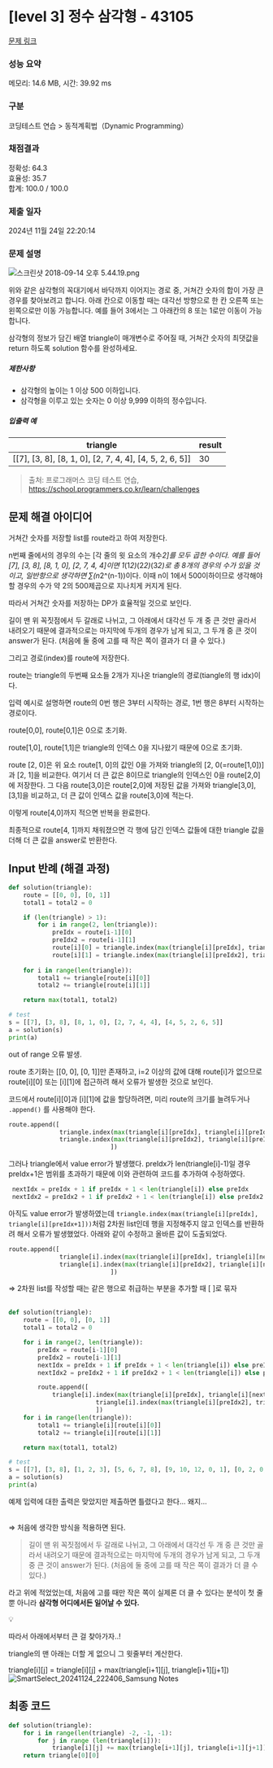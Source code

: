 # [level 3] 정수 삼각형 - 43105 

[문제 링크](https://school.programmers.co.kr/learn/courses/30/lessons/43105) 

### 성능 요약

메모리: 14.6 MB, 시간: 39.92 ms

### 구분

코딩테스트 연습 > 동적계획법（Dynamic Programming）

### 채점결과

정확성: 64.3<br/>효율성: 35.7<br/>합계: 100.0 / 100.0

### 제출 일자

2024년 11월 24일 22:20:14

### 문제 설명

<p><img src="https://grepp-programmers.s3.amazonaws.com/files/production/97ec02cc39/296a0863-a418-431d-9e8c-e57f7a9722ac.png" title="" alt="스크린샷 2018-09-14 오후 5.44.19.png"></p>

<p>위와 같은 삼각형의 꼭대기에서 바닥까지 이어지는 경로 중, 거쳐간 숫자의 합이 가장 큰 경우를 찾아보려고 합니다. 아래 칸으로 이동할 때는 대각선 방향으로 한 칸 오른쪽 또는 왼쪽으로만 이동 가능합니다. 예를 들어 3에서는 그 아래칸의 8 또는 1로만 이동이 가능합니다.</p>

<p>삼각형의 정보가 담긴 배열 triangle이 매개변수로 주어질 때, 거쳐간 숫자의 최댓값을 return 하도록 solution 함수를 완성하세요.</p>

<h5>제한사항</h5>

<ul>
<li>삼각형의 높이는 1 이상 500 이하입니다.</li>
<li>삼각형을 이루고 있는 숫자는 0 이상 9,999 이하의 정수입니다.</li>
</ul>

<h5>입출력 예</h5>
<table class="table">
        <thead><tr>
<th>triangle</th>
<th>result</th>
</tr>
</thead>
        <tbody><tr>
<td>[[7], [3, 8], [8, 1, 0], [2, 7, 4, 4], [4, 5, 2, 6, 5]]</td>
<td>30</td>
</tr>
</tbody>
      </table>

> 출처: 프로그래머스 코딩 테스트 연습, https://school.programmers.co.kr/learn/challenges      

## 문제 해결 아이디어 

거쳐간 숫자를 저장할 list를 route라고 하여 저장한다.       

n번째 줄에서의 경우의 수는 [각 줄의 윗 요소의 개수*2]를 모두 곱한 수이다. 예를 들어 [7], [3, 8], [8, 1, 0], [2, 7, 4, 4]이면 1*(1*2)*(2*2)*(3*2)로 총 8개의 경우의 수가 있을 것이고, 일반항으로 생각하면 ∑(n*2^(n-1))이다. 이때 n이 1에서 500이하이므로 생각해야할 경우의 수가 약 2의 500제곱으로 지나치게 커지게 된다.     

따라서 거쳐간 숫자를 저장하는 DP가 효율적일 것으로 보인다.     

길이 맨 위 꼭짓점에서 두 갈래로 나뉘고, 그 아래에서 대각선 두 개 중 큰 것만 골라서 내려오기 때문에 결과적으로는 마지막에 두개의 경우가 남게 되고, 그 두개 중 큰 것이 answer가 된다. (처음에 둘 중에 고를 때 작은 쪽이 결과가 더 클 수 있다.)     

그리고 경로(index)를 route에 저장한다.     

route는 triangle의 두번째 요소들 2개가 지나온 triangle의 경로(tiangle의 행 idx)이다.     

입력 예시로 설명하면 route의 0번 행은 3부터 시작하는 경로, 1번 행은 8부터 시작하는 경로이다.      

route[0,0], route[0,1]은 0으로 초기화.     

route[1,0], route[1,1]은 triangle의 인덱스 0을 지나왔기 때문에 0으로 초기화.     

route [2, 0]은 위 요소 route[1, 0]의 값인 0을 가져와 triangle의 [2, 0(=route[1,0])]과 [2, 1]을 비교한다. 여기서 더 큰 값은 8이므로 triangle의 인덱스인 0을 route[2,0]에 저장한다. 그 다음 route[3,0]은 route[2,0]에 저장된 값을 가져와 triangle[3,0], [3,1]을 비교하고, 더 큰 값이 인덱스 값을 route[3,0]에 적는다.     

이렇게 route[4,0]까지 적으면 반복을 완료한다.     

최종적으로 route[4, 1]까지 채워졌으면 각 행에 담긴 인덱스 값들에 대한 triangle 값을 더해 더 큰 값을 answer로 반환한다.     

## Input 반례 (해결 과정)

```python
def solution(triangle):
    route = [[0, 0], [0, 1]]
    total1 = total2 = 0

    if (len(triangle) > 1):
        for i in range(2, len(triangle)):   
            preIdx = route[i-1][0]
            preIdx2 = route[i-1][1]
            route[i][0] = triangle.index(max(triangle[i][preIdx], triangle[i][preIdx+1]))
            route[i][1] = triangle.index(max(triangle[i][preIdx2], triangle[i][preIdx2+1]))
            
    for i in range(len(triangle)):
        total1 += triangle[route[i][0]]
        total2 += triangle[route[i][1]]

    return max(total1, total2)

# test
s = [[7], [3, 8], [8, 1, 0], [2, 7, 4, 4], [4, 5, 2, 6, 5]]
a = solution(s)
print(a) 
```

out of range 오류 발생.    

route 초기화는 [[0, 0], [0, 1]]만 존재하고, i=2 이상의 값에 대해 route[i]가 없으므로 route[i][0] 또는 [i][1]에 접근하려 해서 오류가 발생한 것으로 보인다.     

코드에서 route[i][0]과 [i][1]에 값을 할당하려면, 미리 route의 크기를 늘려두거나 `.append()` 를 사용해야 한다.      

```python
route.append([
              triangle.index(max(triangle[i][preIdx], triangle[i][preIdx+1])),
              triangle.index(max(triangle[i][preIdx2], triangle[i][preIdx2+1]))
                            ])
```

그러나 triangle에서 value error가 발생했다. preIdx가 len(triangle[i]-1)일 경우 preIdx+1은 범위를 초과하기 때문에 이와 관련하여 코드를 추가하여 수정하였다.     

```python
 nextIdx = preIdx + 1 if preIdx + 1 < len(triangle[i]) else preIdx
 nextIdx2 = preIdx2 + 1 if preIdx2 + 1 < len(triangle[i]) else preIdx2
```

아직도 value error가 발생하였는데 `triangle.index(max(triangle[i][preIdx], triangle[i][preIdx+1]))`처럼 2차원 list인데 행을 지정해주지 않고 인덱스를 반환하려 해서 오류가 발생했었다. 아래와 같이 수정하고 올바른 값이 도출되었다.      

```python
route.append([
              triangle[i].index(max(triangle[i][preIdx], triangle[i][nextIdx])),
              triangle[i].index(max(triangle[i][preIdx2], triangle[i][nextIdx2]))
                            ])
```

⇒ 2차원 list를 작성할 때는 같은 행으로 취급하는 부분을 추가할 때 [ ]로 묶자    
</br>

```python
def solution(triangle):
    route = [[0, 0], [0, 1]]
    total1 = total2 = 0

    for i in range(2, len(triangle)):   
        preIdx = route[i-1][0]
        preIdx2 = route[i-1][1]
        nextIdx = preIdx + 1 if preIdx + 1 < len(triangle[i]) else preIdx
        nextIdx2 = preIdx2 + 1 if preIdx2 + 1 < len(triangle[i]) else preIdx2

        route.append([
            triangle[i].index(max(triangle[i][preIdx], triangle[i][nextIdx])),
                        triangle[i].index(max(triangle[i][preIdx2], triangle[i][nextIdx2]))
                        ])
    for i in range(len(triangle)):
        total1 += triangle[i][route[i][0]]
        total2 += triangle[i][route[i][1]]        

    return max(total1, total2)

# test
s = [[7], [3, 8], [1, 2, 3], [5, 6, 7, 8], [9, 10, 12, 0, 1], [0, 2, 0, 5, 2, 7]]
a = solution(s)
print(a) 
```

예제 입력에 대한 출력은 맞았지만 제출하면 틀렸다고 한다… 왜지…    
</br>

⇒ 처음에 생각한 방식을 적용하면 된다.        

> 길이 맨 위 꼭짓점에서 두 갈래로 나뉘고, 그 아래에서 대각선 두 개 중 큰 것만 골라서 내려오기 때문에 결과적으로는 마지막에 두개의 경우가 남게 되고, 그 두개 중 큰 것이 answer가 된다. (처음에 둘 중에 고를 때 작은 쪽이 결과가 더 클 수 있다.)   
> 

라고 위에 적었었는데, 처음에 고를 때만 작은 쪽이 실제론 더 클 수 있다는 분석이 첫 줄 뿐 아니라 **삼각형 어디에서든 일어날 수 있다.**     

<aside>
💡

따라서 아래에서부터 큰 걸 찾아가자..!   

</aside>

triangle의 맨 아래는 더할 게 없으니 그 윗줄부터 계산한다.    

triangle[i][j] = triangle[i][j] + max(triangle[i+1][j], triangle[i+1][j+1])    
![SmartSelect_20241124_222406_Samsung Notes](https://github.com/user-attachments/assets/bb851fb0-479e-4398-902d-f398c4e6a20c)   

## 최종 코드
```python
def solution(triangle):
    for i in range(len(triangle) -2, -1, -1):
        for j in range (len(triangle[i])):
            triangle[i][j] += max(triangle[i+1][j], triangle[i+1][j+1])
    return triangle[0][0]
```
